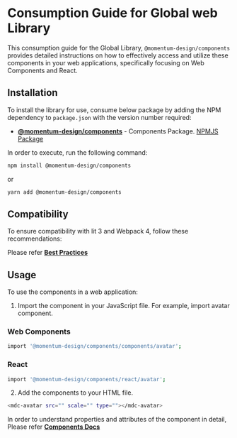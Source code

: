 # Consumption Guide for Global web Library

This consumption guide for the Global Library, `@momentum-design/components` provides detailed instructions on how to effectively access and utilize these components in your web applications, specifically focusing on Web Components and React.

## Installation

To install the library for use, consume below package by adding the NPM dependency to `package.json` with the version number required:

* [**@momentum-design/components**](https://github.com/momentum-design/momentum-design/tree/main/packages/components) - Components Package. [NPMJS Package](https://www.npmjs.com/package/@momentum-design/components)

In order to execute, run the following command:

```bash
npm install @momentum-design/components
``` 
or

```bash
yarn add @momentum-design/components
``` 

## Compatibility

To ensure compatibility with lit 3 and Webpack 4, follow these recommendations:

Please refer [**Best Practices**](https://lit.dev/docs/releases/upgrade/#using-lit-3-with-webpack-4)

## Usage 

To use the components in a web application:

1. Import the component in your JavaScript file. For example, import avatar component.

### Web Components

```bash
import '@momentum-design/components/components/avatar';
``` 

### React

```bash
import '@momentum-design/components/react/avatar';
``` 

2. Add the components to your HTML file.

```bash
<mdc-avatar src="" scale="" type=""></mdc-avatar>
``` 
In order to understand properties and attributes of the component in detail, Please refer [**Components Docs**](https://momentum-design.github.io/momentum-design/en/components/)